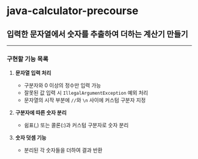 # java-calculator-precourse

## 입력한 문자열에서 숫자를 추출하여 더하는 계산기 만들기

---

### 구현할 기능 목록

1. **문자열 입력 처리**
   - 구분자와 0 이상의 정수만 입력 가능
   - 잘못된 값 입력 시 `IllegalArgumentException` 예외 처리
   - 문자열의 시작 부분에 `//`와 `\n` 사이에 커스텀 구분자 지정

2. **구분자에 따른 숫자 분리**
   - 쉼표(,) 또는 콜론(:)과 커스텀 구분자로 숫자 분리

3. **숫자 덧셈 기능**
   - 분리된 각 숫자들을 더하여 결과 반환
